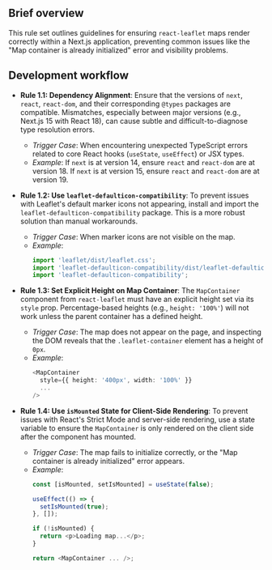 ## Brief overview
This rule set outlines guidelines for ensuring `react-leaflet` maps render correctly within a Next.js application, preventing common issues like the "Map container is already initialized" error and visibility problems.

## Development workflow
- **Rule 1.1: Dependency Alignment**: Ensure that the versions of `next`, `react`, `react-dom`, and their corresponding `@types` packages are compatible. Mismatches, especially between major versions (e.g., Next.js 15 with React 18), can cause subtle and difficult-to-diagnose type resolution errors.
  - _Trigger Case_: When encountering unexpected TypeScript errors related to core React hooks (`useState`, `useEffect`) or JSX types.
  - _Example_: If `next` is at version 14, ensure `react` and `react-dom` are at version 18. If `next` is at version 15, ensure `react` and `react-dom` are at version 19.

- **Rule 1.2: Use `leaflet-defaulticon-compatibility`**: To prevent issues with Leaflet's default marker icons not appearing, install and import the `leaflet-defaulticon-compatibility` package. This is a more robust solution than manual workarounds.
  - _Trigger Case_: When marker icons are not visible on the map.
  - _Example_:
    ```typescript
    import 'leaflet/dist/leaflet.css';
    import 'leaflet-defaulticon-compatibility/dist/leaflet-defaulticon-compatibility.css';
    import 'leaflet-defaulticon-compatibility';
    ```

- **Rule 1.3: Set Explicit Height on Map Container**: The `MapContainer` component from `react-leaflet` must have an explicit height set via its `style` prop. Percentage-based heights (e.g., `height: '100%'`) will not work unless the parent container has a defined height.
  - _Trigger Case_: The map does not appear on the page, and inspecting the DOM reveals that the `.leaflet-container` element has a height of `0px`.
  - _Example_:
    ```typescript
    <MapContainer
      style={{ height: '400px', width: '100%' }}
      ...
    />
    ```

- **Rule 1.4: Use `isMounted` State for Client-Side Rendering**: To prevent issues with React's Strict Mode and server-side rendering, use a state variable to ensure the `MapContainer` is only rendered on the client side after the component has mounted.
  - _Trigger Case_: The map fails to initialize correctly, or the "Map container is already initialized" error appears.
  - _Example_:
    ```typescript
    const [isMounted, setIsMounted] = useState(false);

    useEffect(() => {
      setIsMounted(true);
    }, []);

    if (!isMounted) {
      return <p>Loading map...</p>;
    }

    return <MapContainer ... />;
